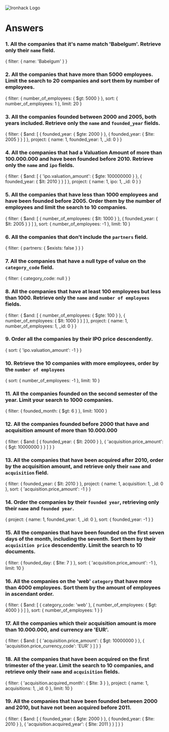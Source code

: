 ![Ironhack Logo](https://i.imgur.com/1QgrNNw.png)

# Answers

### 1. All the companies that it's name match 'Babelgum'. Retrieve only their `name` field.

{
 filter: {
  name: 'Babelgum'
 }
}

### 2. All the companies that have more than 5000 employees. Limit the search to 20 companies and sort them by **number of employees**.

{
 filter: {
  number_of_employees: {
   $gt: 5000
  }
 },
 sort: {
  number_of_employees: 1
 },
 limit: 20
}

### 3. All the companies founded between 2000 and 2005, both years included. Retrieve only the `name` and `founded_year` fields.

{
 filter: {
  $and: [
   {
    founded_year: {
     $gte: 2000
    }
   },
   {
    founded_year: {
     $lte: 2005
    }
   }
  ]
 },
 project: {
  name: 1,
  founded_year: 1,
  _id: 0
 }
}

### 4. All the companies that had a Valuation Amount of more than 100.000.000 and have been founded before 2010. Retrieve only the `name` and `ipo` fields.

{
 filter: {
  $and: [
   {
    'ipo.valuation_amount': {
     $gte: 100000000
    }
   },
   {
    founded_year: {
     $lt: 2010
    }
   }
  ]
 },
 project: {
  name: 1,
  ipo: 1,
  _id: 0
 }
}

### 5. All the companies that have less than 1000 employees and have been founded before 2005. Order them by the number of employees and limit the search to 10 companies.

{
 filter: {
  $and: [
   {
    number_of_employees: {
     $lt: 1000
    }
   },
   {
    founded_year: {
     $lt: 2005
    }
   }
  ]
 },
 sort: {
  number_of_employees: -1
 },
 limit: 10
}

### 6. All the companies that don't include the `partners` field.

{
 filter: {
  partners: {
   $exists: false
  }
 }
}

### 7. All the companies that have a null type of value on the `category_code` field.

{
 filter: {
  category_code: null
 }
}

### 8. All the companies that have at least 100 employees but less than 1000. Retrieve only the `name` and `number of employees` fields.

{
 filter: {
  $and: [
   {
    number_of_employees: {
     $gte: 100
    }
   },
   {
    number_of_employees: {
     $lt: 1000
    }
   }
  ]
 },
 project: {
  name: 1,
  number_of_employees: 1,
  _id: 0
 }
}

### 9. Order all the companies by their IPO price descendently.

{
 sort: {
  'ipo.valuation_amount': -1
 }
}

### 10. Retrieve the 10 companies with more employees, order by the `number of employees`

{
 sort: {
  number_of_employees: -1
 },
 limit: 10
}

### 11. All the companies founded on the second semester of the year. Limit your search to 1000 companies.

{
 filter: {
  founded_month: {
   $gt: 6
  }
 },
 limit: 1000
}

<!-- ### 12. All the companies that have been 'deadpooled' after the third year. -->

<!-- Your Code Goes Here -->

### 12. All the companies founded before 2000 that have and acquisition amount of more than 10.000.000

{
 filter: {
  $and: [
   {
    founded_year: {
     $lt: 2000
    }
   },
   {
    'acquisition.price_amount': {
     $gt: 10000000
    }
   }
  ]
 }
}

### 13. All the companies that have been acquired after 2010, order by the acquisition amount, and retrieve only their `name` and `acquisition` field.

{
 filter: {
  founded_year: {
   $lt: 2010
  }
 },
 project: {
  name: 1,
  acquisition: 1,
  _id: 0
 },
 sort: {
  'acquisition.price_amount': -1
 }
}

### 14. Order the companies by their `founded year`, retrieving only their `name` and `founded year`.

{
 project: {
  name: 1,
  founded_year: 1,
  _id: 0
 },
 sort: {
  founded_year: -1
 }
}

### 15. All the companies that have been founded on the first seven days of the month, including the seventh. Sort them by their `acquisition price` descendently. Limit the search to 10 documents.

{
 filter: {
  founded_day: {
   $lte: 7
  }
 },
 sort: {
  'acquisition.price_amount': -1
 },
 limit: 10
}

### 16. All the companies on the 'web' `category` that have more than 4000 employees. Sort them by the amount of employees in ascendant order.

{
 filter: {
  $and: [
   {
    category_code: 'web'
   },
   {
    number_of_employees: {
     $gt: 4000
    }
   }
  ]
 },
 sort: {
  number_of_employees: 1
 }
}

### 17. All the companies which their acquisition amount is more than 10.000.000, and currency are 'EUR'.

{
 filter: {
  $and: [
   {
    'acquisition.price_amount': {
     $gt: 10000000
    }
   },
   {
    'acquisition.price_currency_code': 'EUR'
   }
  ]
 }
}

### 18. All the companies that have been acquired on the first trimester of the year. Limit the search to 10 companies, and retrieve only their `name` and `acquisition` fields.

{
 filter: {
  'acquisition.acquired_month': {
   $lte: 3
  }
 },
 project: {
  name: 1,
  acquisitions: 1,
  _id: 0
 },
 limit: 10
}

### 19. All the companies that have been founded between 2000 and 2010, but have not been acquired before 2011.

{
 filter: {
  $and: [
   {
    founded_year: {
     $gte: 2000
    }
   },
   {
    founded_year: {
     $lte: 2010
    }
   },
   {
    'acquisition.acquired_year': {
     $lte: 2011
    }
   }
  ]
 }
}
